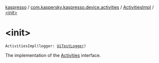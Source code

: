 [kaspresso](../../index.md) / [com.kaspersky.kaspresso.device.activities](../index.md) / [ActivitiesImpl](index.md) / [&lt;init&gt;](./-init-.md)

# &lt;init&gt;

`ActivitiesImpl(logger: `[`UiTestLogger`](../../com.kaspersky.kaspresso.logger/-ui-test-logger.md)`)`

The implementation of the [Activities](../-activities/index.md) interface.

